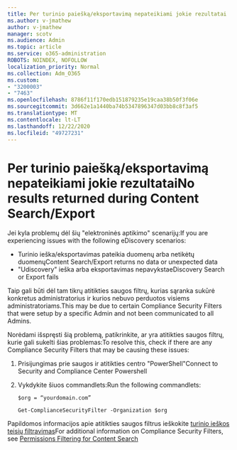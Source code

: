 ```yaml
---
title: Per turinio paiešką/eksportavimą nepateikiami jokie rezultatai
ms.author: v-jmathew
author: v-jmathew
manager: scotv
ms.audience: Admin
ms.topic: article
ms.service: o365-administration
ROBOTS: NOINDEX, NOFOLLOW
localization_priority: Normal
ms.collection: Adm_O365
ms.custom:
- "3200003"
- "7463"
ms.openlocfilehash: 8786f11f170edb151879235e19caa38b50f3f06e
ms.sourcegitcommit: 3d662e1a1440ba74b5347896347d03bb8c8f3af5
ms.translationtype: MT
ms.contentlocale: lt-LT
ms.lasthandoff: 12/22/2020
ms.locfileid: "49727231"
---
```

# <a name="no-results-returned-during-content-searchexport"></a><span data-ttu-id="a2ea4-102">Per turinio paiešką/eksportavimą nepateikiami jokie rezultatai</span><span class="sxs-lookup"><span data-stu-id="a2ea4-102">No results returned during Content Search/Export</span></span>

<span data-ttu-id="a2ea4-103">Jei kyla problemų dėl šių "elektroninės aptikimo" scenarijų:</span><span class="sxs-lookup"><span data-stu-id="a2ea4-103">If you are experiencing issues with the following eDiscovery scenarios:</span></span>

- <span data-ttu-id="a2ea4-104">Turinio ieška/eksportavimas pateikia duomenų arba netikėtų duomenų</span><span class="sxs-lookup"><span data-stu-id="a2ea4-104">Content Search/Export returns no data or unexpected data</span></span>
- <span data-ttu-id="a2ea4-105">"Udiscovery" ieška arba eksportavimas nepavyksta</span><span class="sxs-lookup"><span data-stu-id="a2ea4-105">eDiscovery Search or Export fails</span></span>

<span data-ttu-id="a2ea4-106">Taip gali būti dėl tam tikrų atitikties saugos filtrų, kurias sąranka sukūrė konkretus administratorius ir kurios nebuvo perduotos visiems administratoriams.</span><span class="sxs-lookup"><span data-stu-id="a2ea4-106">This may be due to certain Compliance Security Filters that were setup by a specific Admin and not been communicated to all Admins.</span></span>

<span data-ttu-id="a2ea4-107">Norėdami išspręsti šią problemą, patikrinkite, ar yra atitikties saugos filtrų, kurie gali sukelti šias problemas:</span><span class="sxs-lookup"><span data-stu-id="a2ea4-107">To resolve this, check if there are any Compliance Security Filters that may be causing these issues:</span></span>

1. <span data-ttu-id="a2ea4-108">Prisijungimas prie saugos ir atitikties centro "PowerShell"</span><span class="sxs-lookup"><span data-stu-id="a2ea4-108">Connect to Security and Compliance Center Powershell</span></span>
2. <span data-ttu-id="a2ea4-109">Vykdykite šiuos commandlets:</span><span class="sxs-lookup"><span data-stu-id="a2ea4-109">Run the following commandlets:</span></span>

    `$org = “yourdomain.com”`

    `Get-ComplianceSecurityFilter -Organization $org`

<span data-ttu-id="a2ea4-110">Papildomos informacijos apie atitikties saugos filtrus ieškokite [turinio ieškos teisių filtravimas](https://docs.microsoft.com/microsoft-365/compliance/permissions-filtering-for-content-search)</span><span class="sxs-lookup"><span data-stu-id="a2ea4-110">For additional information on Compliance Security Filters, see [Permissions Filtering for Content Search](https://docs.microsoft.com/microsoft-365/compliance/permissions-filtering-for-content-search)</span></span>
